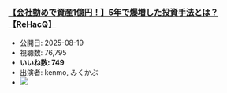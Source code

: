 ### [【会社勤めで資産1億円！】5年で爆増した投資手法とは？【ReHacQ】](https://www.youtube.com/watch?v=NDrXVeO7IbE)
-   公開日: 2025-08-19
-   視聴数: 76,795
-   **いいね数: 749**
-   出演者: kenmo, みくかぶ
- [![](https://img.youtube.com/vi/NDrXVeO7IbE/hqdefault.jpg)](https://www.youtube.com/watch?v=NDrXVeO7IbE)
